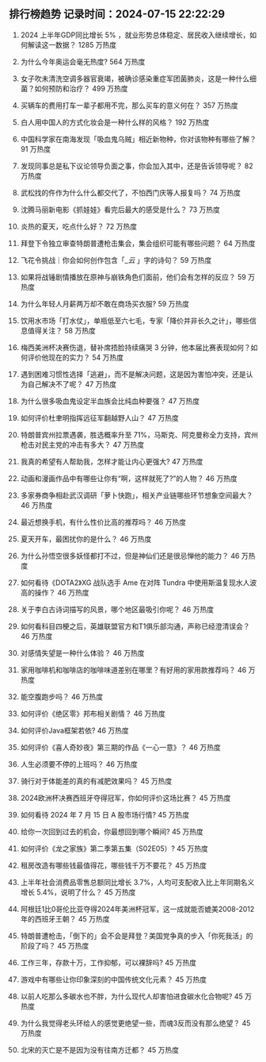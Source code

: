 
## 排行榜趋势 记录时间：2024-07-15 22:22:29
  
  1. 2024 上半年GDP同比增长 5% ，就业形势总体稳定、居民收入继续增长，如何解读这一数据？ 1285 万热度
    
  2. 为什么今年奥运会毫无热度? 564 万热度
    
  3. 女子吹未清洗空调多器官衰竭，被确诊感染重症军团菌肺炎，这是一种什么细菌？如何预防和治疗？ 499 万热度
    
  4. 买辆车的费用打车一辈子都用不完，那么买车的意义何在？ 357 万热度
    
  5. 白人用中国人的方式化妆会是一种什么样的风格？ 192 万热度
    
  6. 中国科学家在南海发现「吸血鬼乌贼」相近新物种，你对该物种有哪些了解？ 91 万热度
    
  7. 发现同事总是私下议论领导负面之事，你会加入其中，还是告诉领导呢？ 82 万热度
    
  8. 武松找的仵作为什么什么都交代了，不怕西门庆等人报复吗？ 74 万热度
    
  9. 沈腾马丽新电影《抓娃娃》看完后最大的感受是什么？ 73 万热度
    
  10. 炎热的夏天，吃点什么好？ 72 万热度
    
  11. 拜登下令独立审查特朗普遭枪击集会，集会组织可能有哪些问题？ 64 万热度
    
  12. 飞花令挑战｜你会如何创作包含「__云_ 」字的诗句？ 59 万热度
    
  13. 如果将战锤剧情播放在原神与崩铁角色们面前，他们会有怎样的反应？ 59 万热度
    
  14. 为什么年轻人月薪两万却不敢在商场买衣服? 59 万热度
    
  15. 饮用水市场「打水仗」，单瓶低至六七毛，专家「降价并非长久之计」，哪些信息值得关注？ 58 万热度
    
  16. 梅西美洲杯决赛伤退，替补席捂脸持续痛哭 3 分钟，他本届比赛表现如何？如何评价他现在的实力？ 54 万热度
    
  17. 遇到困难习惯性选择「逃避」，而不是解决问题，这是因为害怕冲突，还是认为自己解决不了呢？ 47 万热度
    
  18. 为什么很多吸血鬼设定半血族会比纯血种要强？ 47 万热度
    
  19. 如何评价杜聿明指挥远征军翻越野人山？ 47 万热度
    
  20. 特朗普宾州拉票遇袭，胜选概率升至 71%，马斯克、阿克曼称全力支持，宾州枪击对民主党的冲击有多大？ 47 万热度
    
  21. 我真的希望有人帮助我，怎样才能让内心更强大? 47 万热度
    
  22. 动画和漫画作品中有哪些让你有“啊，这样就死了?”的人物？ 46 万热度
    
  23. 多家券商争相赴武汉调研「萝卜快跑」，相关产业链哪些环节想象空间最大？ 46 万热度
    
  24. 最近想换手机，有什么性价比高的推荐吗？ 46 万热度
    
  25. 夏天开车，最困扰你的是什么？ 46 万热度
    
  26. 为什么孙悟空很多妖怪都打不过，但是神仙们还是很忌惮他的能力？ 46 万热度
    
  27. 如何看待《DOTA2》XG 战队选手 Ame 在对阵 Tundra 中使用斯温复现水人波高的操作？ 46 万热度
    
  28. 关于李白古诗词描写的风景，哪个地区最吸引你呢？ 46 万热度
    
  29. 如何看科目四梗之后，英雄联盟官方和T1俱乐部沟通，声称已经澄清误会？ 46 万热度
    
  30. 对感情失望是一种什么体验？ 46 万热度
    
  31. 家用咖啡机和咖啡店的咖啡味道差别在哪里？有好用的家用款推荐吗？ 46 万热度
    
  32. 能空腹跑步吗？ 46 万热度
    
  33. 如何评价《绝区零》邦布相关剧情？ 46 万热度
    
  34. 如何评价Java框架若依? 46 万热度
    
  35. 如何评价《喜人奇妙夜》第三期的作品《一心一意》？ 46 万热度
    
  36. 人生必须要不停的上班吗？ 46 万热度
    
  37. 骑行对于体能差的真的有减肥效果吗？ 45 万热度
    
  38. 2024欧洲杯决赛西班牙夺得冠军，你如何评价这场比赛？ 45 万热度
    
  39. 如何看待 2024 年 7 月 15 日 A 股市场行情? 45 万热度
    
  40. 给你一次回到过去的机会，你最想回到哪个瞬间? 45 万热度
    
  41. 如何评价《龙之家族》第二季第五集（S02E05）? 45 万热度
    
  42. 租房改造有哪些钱最值得花，哪些钱千万不要花？ 45 万热度
    
  43. 上半年社会消费品零售总额同比增长 3.7%，人均可支配收入比上年同期名义增长 5.4%，说明了什么？ 45 万热度
    
  44. 阿根廷1比0哥伦比亚夺得2024年美洲杯冠军，这一成就能否媲美2008-2012年的西班牙王朝？ 45 万热度
    
  45. 特朗普遭枪击，「倒下的」会不会是拜登？美国党争真的步入「你死我活」的阶段了吗？ 45 万热度
    
  46. 工作三年，存款十万，工作抑郁，可以裸辞吗? 45 万热度
    
  47. 游戏中有哪些让你印象深刻的中国传统文化元素？ 45 万热度
    
  48. 以前人吃那么多碳水也不胖，为什么现代人却害怕进食碳水化合物呢? 45 万热度
    
  49. 为什么我觉得老头环给人的感觉更绝望一些，而魂3反而没有那么绝望？ 45 万热度
    
  50. 北宋的灭亡是不是因为没有往南方迁都？ 45 万热度
    